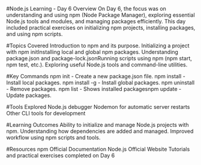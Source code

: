 #Node.js Learning - Day 6
Overview
On Day 6, the focus was on understanding and using npm (Node Package Manager), exploring essential Node.js tools and modules, and managing packages efficiently. This day included practical exercises on initializing npm projects, installing packages, and using npm scripts.

#Topics Covered
Introduction to npm and its purpose.
Initializing a project with npm initInstalling local and global npm packages.
Understanding package.json and package-lock.jsonRunning scripts using npm (npm start, npm test, etc.).
Exploring useful Node.js tools and command-line utilities.


#Key Commands
npm init - Create a new package.json file.
npm install <package> - Install local packages.
npm install -g <package> - Install global packages.
npm uninstall <package> - Remove packages.
npm list - Shows installed packagesnpm update - Update packages.


#Tools Explored
Node.js debugger
Nodemon for automatic server restarts
Other CLI tools for development

#Learning Outcomes
Ability to initialize and manage Node.js projects with npm.
Understanding how dependencies are added and managed.
Improved workflow using npm scripts and tools.

#Resources
npm Official Documentation
Node.js Official Website
Tutorials and practical exercises completed on Day 6
